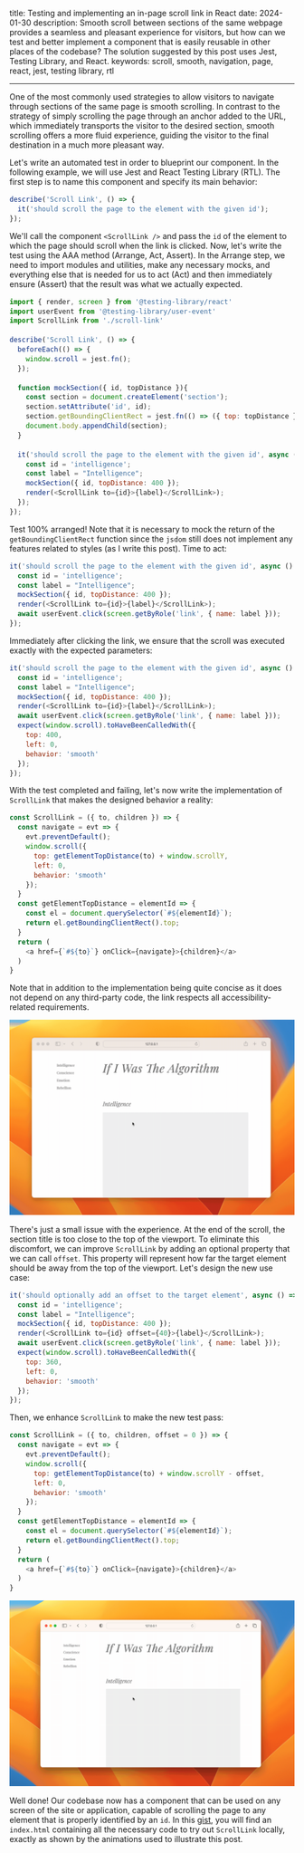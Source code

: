 title: Testing and implementing an in-page scroll link in React
date: 2024-01-30
description: Smooth scroll between sections of the same webpage provides a seamless and pleasant experience for visitors, but how can we test and better implement a component that is easily reusable in other places of the codebase? The solution suggested by this post uses Jest, Testing Library, and React.
keywords: scroll, smooth, navigation, page, react, jest, testing library, rtl

---

One of the most commonly used strategies to allow visitors to navigate through sections of the same page is smooth scrolling. In contrast to the strategy of simply scrolling the page through an anchor added to the URL, which immediately transports the visitor to the desired section, smooth scrolling offers a more fluid experience, guiding the visitor to the final destination in a much more pleasant way.

Let's write an automated test in order to blueprint our component. In the following example, we will use Jest and React Testing Library (RTL). The first step is to name this component and specify its main behavior:

```javascript
describe('Scroll Link', () => {
  it('should scroll the page to the element with the given id');
});
```

We'll call the component `<ScrollLink />` and pass the `id` of the element to which the page should scroll when the link is clicked. Now, let's write the test using the AAA method (Arrange, Act, Assert). In the Arrange step, we need to import modules and utilities, make any necessary mocks, and everything else that is needed for us to act (Act) and then immediately ensure (Assert) that the result was what we actually expected.

```javascript
import { render, screen } from '@testing-library/react'
import userEvent from '@testing-library/user-event'
import ScrollLink from './scroll-link'

describe('Scroll Link', () => {
  beforeEach(() => {
    window.scroll = jest.fn();
  });

  function mockSection({ id, topDistance }){
    const section = document.createElement('section');
    section.setAttribute('id', id);
    section.getBoundingClientRect = jest.fn(() => ({ top: topDistance }));
    document.body.appendChild(section);
  }

  it('should scroll the page to the element with the given id', async () => {
    const id = 'intelligence';
    const label = "Intelligence";
    mockSection({ id, topDistance: 400 });
    render(<ScrollLink to={id}>{label}</ScrollLink>);
  });
});
```

Test 100% arranged! Note that it is necessary to mock the return of the `getBoundingClientRect` function since the `jsdom` still does not implement any features related to styles (as I write this post). Time to act:

```javascript
it('should scroll the page to the element with the given id', async () => {
  const id = 'intelligence';
  const label = "Intelligence";
  mockSection({ id, topDistance: 400 });
  render(<ScrollLink to={id}>{label}</ScrollLink>);
  await userEvent.click(screen.getByRole('link', { name: label }));
});
```

Immediately after clicking the link, we ensure that the scroll was executed exactly with the expected parameters:

```javascript
it('should scroll the page to the element with the given id', async () => {
  const id = 'intelligence';
  const label = "Intelligence";
  mockSection({ id, topDistance: 400 });
  render(<ScrollLink to={id}>{label}</ScrollLink>);
  await userEvent.click(screen.getByRole('link', { name: label }));
  expect(window.scroll).toHaveBeenCalledWith({
    top: 400,
    left: 0,
    behavior: 'smooth'
  });
});
```

With the test completed and failing, let's now write the implementation of `ScrollLink` that makes the designed behavior a reality:

```javascript
const ScrollLink = ({ to, children }) => {
  const navigate = evt => {
    evt.preventDefault();
    window.scroll({
      top: getElementTopDistance(to) + window.scrollY,
      left: 0,
      behavior: 'smooth'
    });
  }
  const getElementTopDistance = elementId => {
    const el = document.querySelector(`#${elementId}`);
    return el.getBoundingClientRect().top;
  }
  return (
    <a href={`#${to}`} onClick={navigate}>{children}</a>
  )
}
```

Note that in addition to the implementation being quite concise as it does not depend on any third-party code, the link respects all accessibility-related requirements.

![Animation showing the result of the initial implementation in the browser](../../images/in-page-scroll-initial.gif)

There's just a small issue with the experience. At the end of the scroll, the section title is too close to the top of the viewport. To eliminate this discomfort, we can improve `ScrollLink` by adding an optional property that we can call `offset`. This property will represent how far the target element should be away from the top of the viewport. Let's design the new use case:

```javascript
it('should optionally add an offset to the target element', async () => {
  const id = 'intelligence';
  const label = "Intelligence";
  mockSection({ id, topDistance: 400 });
  render(<ScrollLink to={id} offset={40}>{label}</ScrollLink>);
  await userEvent.click(screen.getByRole('link', { name: label }));
  expect(window.scroll).toHaveBeenCalledWith({
    top: 360,
    left: 0,
    behavior: 'smooth'
  });
});
```

Then, we enhance `ScrollLink` to make the new test pass:

```javascript
const ScrollLink = ({ to, children, offset = 0 }) => {
  const navigate = evt => {
    evt.preventDefault();
    window.scroll({
      top: getElementTopDistance(to) + window.scrollY - offset,
      left: 0,
      behavior: 'smooth'
    });
  }
  const getElementTopDistance = elementId => {
    const el = document.querySelector(`#${elementId}`);
    return el.getBoundingClientRect().top;
  }
  return (
    <a href={`#${to}`} onClick={navigate}>{children}</a>
  )
}
```

![Animation showing the result of the final implementation with the offset property in the browser](../../images/in-page-scroll-final.gif)

Well done! Our codebase now has a component that can be used on any screen of the site or application, capable of scrolling the page to any element that is properly identified by an `id`. In this [gist](https://gist.github.com/rafaelcamargo/dfd3f4b8f52534af7bfa039b7f7539a6), you will find an `index.html` containing all the necessary code to try out `ScrollLink` locally, exactly as shown by the animations used to illustrate this post.
